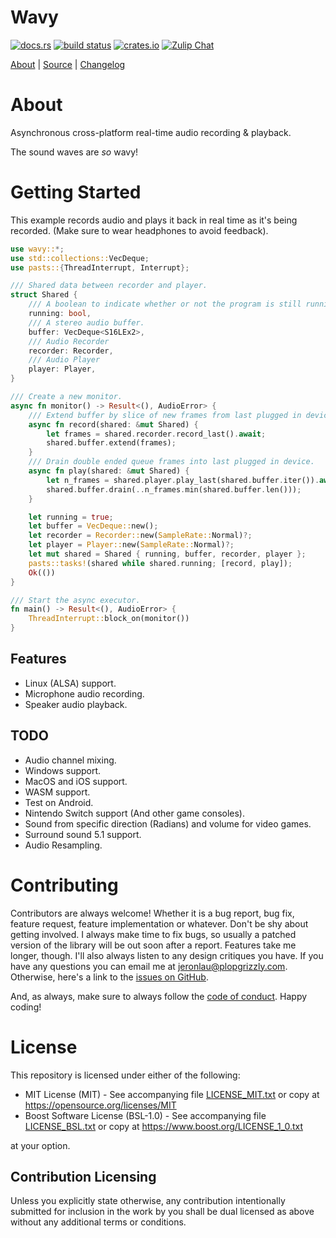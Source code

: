 # Wavy

[![docs.rs](https://docs.rs/wavy/badge.svg)](https://docs.rs/wavy)
[![build status](https://api.travis-ci.com/libcala/wavy.svg?branch=master)](https://travis-ci.com/libcala/wavy)
[![crates.io](https://img.shields.io/crates/v/wavy.svg)](https://crates.io/crates/wavy)
[![Zulip Chat](https://img.shields.io/badge/zulip-join_chat-darkgreen.svg)](https://cala.zulipchat.com/join/wkdkw53xb5htnchg8kqz0du0/)

[About](https://libcala.github.io/wavy) |
[Source](https://github.com/libcala/wavy) |
[Changelog](https://libcala.github.io/wavy/changelog)

# About
Asynchronous cross-platform real-time audio recording &amp; playback.

The sound waves are _so_ wavy!

# Getting Started
This example records audio and plays it back in real time as it's being
recorded.  (Make sure to wear headphones to avoid feedback).

```rust
use wavy::*;
use std::collections::VecDeque;
use pasts::{ThreadInterrupt, Interrupt};

/// Shared data between recorder and player.
struct Shared {
    /// A boolean to indicate whether or not the program is still running.
    running: bool,
    /// A stereo audio buffer.
    buffer: VecDeque<S16LEx2>,
    /// Audio Recorder
    recorder: Recorder,
    /// Audio Player
    player: Player,
}

/// Create a new monitor.
async fn monitor() -> Result<(), AudioError> {
    /// Extend buffer by slice of new frames from last plugged in device.
    async fn record(shared: &mut Shared) {
        let frames = shared.recorder.record_last().await;
        shared.buffer.extend(frames);
    }
    /// Drain double ended queue frames into last plugged in device.
    async fn play(shared: &mut Shared) {
        let n_frames = shared.player.play_last(shared.buffer.iter()).await;
        shared.buffer.drain(..n_frames.min(shared.buffer.len()));
    }

    let running = true;
    let buffer = VecDeque::new();
    let recorder = Recorder::new(SampleRate::Normal)?;
    let player = Player::new(SampleRate::Normal)?;
    let mut shared = Shared { running, buffer, recorder, player };
    pasts::tasks!(shared while shared.running; [record, play]);
    Ok(())
}

/// Start the async executor.
fn main() -> Result<(), AudioError> {
    ThreadInterrupt::block_on(monitor())
}
```

## Features
- Linux (ALSA) support.
- Microphone audio recording.
- Speaker audio playback.

## TODO
- Audio channel mixing.
- Windows support.
- MacOS and iOS support.
- WASM support.
- Test on Android.
- Nintendo Switch support (And other game consoles).
- Sound from specific direction (Radians) and volume for video games.
- Surround sound 5.1 support.
- Audio Resampling.

# Contributing
Contributors are always welcome!  Whether it is a bug report, bug fix, feature
request, feature implementation or whatever.  Don't be shy about getting
involved.  I always make time to fix bugs, so usually a patched version of the
library will be out soon after a report.  Features take me longer, though.  I'll
also always listen to any design critiques you have.  If you have any questions
you can email me at jeronlau@plopgrizzly.com.  Otherwise, here's a link to the
[issues on GitHub](https://github.com/libcala/wavy/issues).

And, as always, make sure to always follow the
[code of conduct](https://github.com/libcala/wavy/blob/master/CODEOFCONDUCT.md).
Happy coding!

# License
This repository is licensed under either of the following:

- MIT License (MIT) - See accompanying file
  [LICENSE_MIT.txt](https://github.com/libcala/wavy/blob/master/LICENSE_MIT.txt)
  or copy at https://opensource.org/licenses/MIT
- Boost Software License (BSL-1.0) - See accompanying file
  [LICENSE_BSL.txt](https://github.com/libcala/wavy/blob/master/LICENSE_BSL.txt)
  or copy at https://www.boost.org/LICENSE_1_0.txt

at your option.

## Contribution Licensing
Unless you explicitly state otherwise, any contribution intentionally submitted
for inclusion in the work by you shall be dual licensed as above without any
additional terms or conditions.

